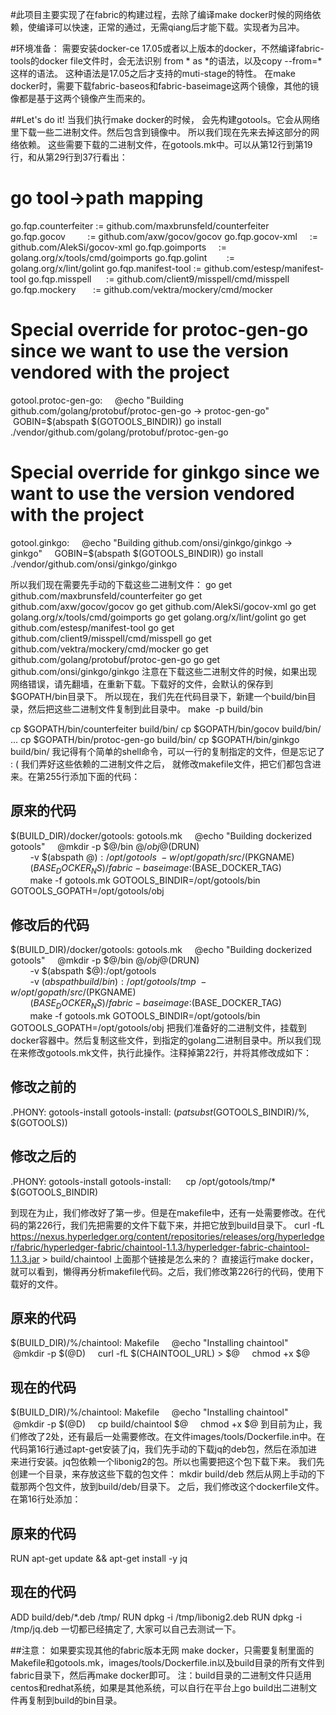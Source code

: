 #此项目主要实现了在fabric的构建过程，去除了编译make docker时候的网络依赖，使编译可以快速，正常的通过，无需qiang后才能下载。实现者为吕冲。

#环境准备：
需要安装docker-ce 17.05或者以上版本的docker，不然编译fabric-tools的docker file文件时，会无法识别 from * as *的语法，以及copy --from=*这样的语法。
这种语法是17.05之后才支持的muti-stage的特性。
在make docker时，需要下载fabric-baseos和fabric-baseimage这两个镜像，其他的镜像都是基于这两个镜像产生而来的。

##Let's do it!
当我们执行make docker的时候， 会先构建gotools。它会从网络里下载一些二进制文件。然后包含到镜像中。 所以我们现在先来去掉这部分的网络依赖。
这些需要下载的二进制文件，在gotools.mk中。可以从第12行到第19行，和从第29行到37行看出：
# go tool->path mapping
go.fqp.counterfeiter := github.com/maxbrunsfeld/counterfeiter
go.fqp.gocov         := github.com/axw/gocov/gocov
go.fqp.gocov-xml     := github.com/AlekSi/gocov-xml
go.fqp.goimports     := golang.org/x/tools/cmd/goimports
go.fqp.golint        := golang.org/x/lint/golint
go.fqp.manifest-tool := github.com/estesp/manifest-tool
go.fqp.misspell      := github.com/client9/misspell/cmd/misspell
go.fqp.mockery       := github.com/vektra/mockery/cmd/mocker

# Special override for protoc-gen-go since we want to use the version vendored with the project
gotool.protoc-gen-go:
    @echo "Building github.com/golang/protobuf/protoc-gen-go -> protoc-gen-go"
    GOBIN=$(abspath $(GOTOOLS_BINDIR)) go install ./vendor/github.com/golang/protobuf/protoc-gen-go

# Special override for ginkgo since we want to use the version vendored with the project
gotool.ginkgo:
    @echo "Building github.com/onsi/ginkgo/ginkgo -> ginkgo"
    GOBIN=$(abspath $(GOTOOLS_BINDIR)) go install ./vendor/github.com/onsi/ginkgo/ginkgo

所以我们现在需要先手动的下载这些二进制文件：
go get github.com/maxbrunsfeld/counterfeiter
go get github.com/axw/gocov/gocov
go get github.com/AlekSi/gocov-xml
go get golang.org/x/tools/cmd/goimports
go get golang.org/x/lint/golint
go get github.com/estesp/manifest-tool
go get github.com/client9/misspell/cmd/misspell
go get github.com/vektra/mockery/cmd/mocker
go get github.com/golang/protobuf/protoc-gen-go
go get github.com/onsi/ginkgo/ginkgo
注意在下载这些二进制文件的时候，如果出现网络错误，请先翻墙，在重新下载。下载好的文件，会默认的保存到$GOPATH/bin目录下。
所以现在，我们先在代码目录下，新建一个build/bin目录，然后把这些二进制文件复制到此目录中。
make  -p build/bin

cp $GOPATH/bin/counterfeiter build/bin/
cp $GOPATH/bin/gocov build/bin/
...
cp $GOPATH/bin/protoc-gen-go build/bin/
cp $GOPATH/bin/ginkgo build/bin/
我记得有个简单的shell命令，可以一行的复制指定的文件，但是忘记了 : (
我们弄好这些依赖的二进制文件之后， 就修改makefile文件，把它们都包含进来。在第255行添加下面的代码：
## 原来的代码
$(BUILD_DIR)/docker/gotools: gotools.mk
    @echo "Building dockerized gotools"
    @mkdir -p $@/bin $@/obj
    @$(DRUN) \
        -v $(abspath $@):/opt/gotools \
        -w /opt/gopath/src/$(PKGNAME) \
        $(BASE_DOCKER_NS)/fabric-baseimage:$(BASE_DOCKER_TAG) \
        make -f gotools.mk GOTOOLS_BINDIR=/opt/gotools/bin GOTOOLS_GOPATH=/opt/gotools/obj

## 修改后的代码
$(BUILD_DIR)/docker/gotools: gotools.mk
    @echo "Building dockerized gotools"
    @mkdir -p $@/bin $@/obj
    @$(DRUN) \
        -v $(abspath $@):/opt/gotools \
        -v $(abspath build/bin):/opt/gotools/tmp \
        -w /opt/gopath/src/$(PKGNAME) \
        $(BASE_DOCKER_NS)/fabric-baseimage:$(BASE_DOCKER_TAG) \
        make -f gotools.mk GOTOOLS_BINDIR=/opt/gotools/bin GOTOOLS_GOPATH=/opt/gotools/obj
把我们准备好的二进制文件，挂载到docker容器中。然后复制这些文件，到指定的golang二进制目录中。所以我们现在来修改gotools.mk文件，执行此操作。注释掉第22行，并将其修改成如下：
## 修改之前的
.PHONY: gotools-install
gotools-install: $(patsubst %,$(GOTOOLS_BINDIR)/%, $(GOTOOLS))

## 修改之后的
.PHONY: gotools-install
gotools-install: 
    cp /opt/gotools/tmp/* $(GOTOOLS_BINDIR)

到现在为止，我们修改好了第一步。但是在makefile中，还有一处需要修改。在代码的第226行，我们先把需要的文件下载下来，并把它放到build目录下。
curl -fL https://nexus.hyperledger.org/content/repositories/releases/org/hyperledger/fabric/hyperledger-fabric/chaintool-1.1.3/hyperledger-fabric-chaintool-1.1.3.jar > build/chaintool
上面那个链接是怎么来的？ 直接运行make docker，就可以看到，懒得再分析makefile代码。之后，我们修改第226行的代码，使用下载好的文件。
## 原来的代码
$(BUILD_DIR)/%/chaintool: Makefile
    @echo "Installing chaintool"
    @mkdir -p $(@D)
    curl -fL $(CHAINTOOL_URL) > $@
    chmod +x $@

## 现在的代码
$(BUILD_DIR)/%/chaintool: Makefile
    @echo "Installing chaintool"
    @mkdir -p $(@D)
    cp build/chaintool $@
    chmod +x $@
到目前为止，我们修改了2处，还有最后一处需要修改。在文件images/tools/Dockerfile.in中。在代码第16行通过apt-get安装了jq，我们先手动的下载jq的deb包，然后在添加进来进行安装。jq包依赖一个libonig2的包。所以也需要把这个包下载下来。
我们先创建一个目录，来存放这些下载的包文件：
mkdir build/deb
然后从网上手动的下载那两个包文件，放到build/deb/目录下。
之后，我们修改这个dockerfile文件。在第16行处添加：
## 原来的代码
RUN apt-get update && apt-get install -y jq

## 现在的代码
ADD build/deb/*.deb /tmp/
RUN dpkg -i /tmp/libonig2.deb
RUN dpkg -i /tmp/jq.deb
一切都已经搞定了, 大家可以自己去测试一下。

##注意：
如果要实现其他的fabric版本无网 make docker，只需要复制里面的Makefile和gotools.mk，images/tools/Dockerfile.in以及build目录的所有文件到fabric目录下，然后再make docker即可。
注：build目录的二进制文件只适用centos和redhat系统，如果是其他系统，可以自行在平台上go build出二进制文件再复制到build的bin目录。


